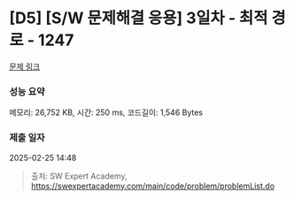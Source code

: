 # [D5] [S/W 문제해결 응용] 3일차 - 최적 경로 - 1247 

[문제 링크](https://swexpertacademy.com/main/code/problem/problemDetail.do?contestProbId=AV15OZ4qAPICFAYD) 

### 성능 요약

메모리: 26,752 KB, 시간: 250 ms, 코드길이: 1,546 Bytes

### 제출 일자

2025-02-25 14:48



> 출처: SW Expert Academy, https://swexpertacademy.com/main/code/problem/problemList.do